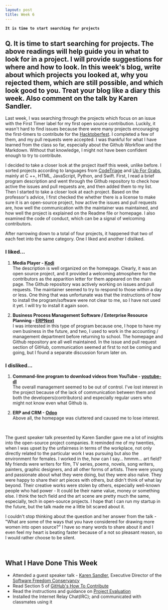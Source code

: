 ```yaml
---
layout: post
title: Week 6
---
```


**`It is time to start searching for projects`**

## Q. It is time to start searching for projects. The above readings will help guide you in what to look for in a project. I will provide suggestions for where and how to look. In this week's blog, write about which projects you looked at, why you rejected them, which are still possible, and which look good to you. Treat your blog like a diary this week. Also comment on the talk by Karen Sandler.

Last week, I was searching through the projects which focus on an issue with the First Timer label for my first open source contribution. Luckily, it wasn't hard to find issues because there were many projects encouraging the first-timers to contribute for the [Hacktoberfest](https://hacktoberfest.digitalocean.com/). I completed a few of them, and my pull requests were accepted. I was thankful for what I have learned from the class so far, especially about the Github Workflow and the Markdown. Without that knowledge, I might not have been confident enough to try to contribute.

I decided to take a closer look at the project itself this week, unlike before. I sorted projects according to languages from [CodeTriage](https://www.codetriage.com/) and [Up For Grabs](https://up-for-grabs.net/#/), mainly at C ++, HTML, JavaScript, Python, and Swift. First, I read a brief program description and went through the Github repository to check how active the issues and pull requests are, and then added them to my list. Then I started to take a closer look at each project. Based on the professor's advice, I first checked the whether there is a license to make sure it is an open-source project, how active the issues and pull requests are, how well the communication with the maintainer was maintained, and how well the project is explained on the Readme file or homepage.  I also examined the code of conduct, which can be a signal of welcoming contributors.

After narrowing down to a total of four projects, it happened that two of each feet into the same category. One I liked and another I disliked.


### I liked...
1. **Media Player - [Kodi](https://kodi.tv/)**  
The description is well organized on the homepage. Clearly, it was an open source project, and it provided a welcoming atmosphere for the contributors as the apparition letter for them appeared on the main page. The Github repository was actively working on issues and pull requests. The maintainer seemed to try to respond to those within a day or less. One thing that was unfortunate was that the instructions of how to install the program/software were not clear to me, so I have not used it yet. I will try to install it again soon.  
  
  
2. **Business Process Management Software / Enterprise Resource Planning - [ERPNext](https://erpnext.com/)**  
I was interested in this type of program because one, I hope to have my own business in the future, and two, I used to work in the accounting / management department before returning to school. The homepage and Github repository are all well maintained. In the issue and pull request section of GitHub, communication seemed at first to not be coming and going, but I found a separate discussion forum later on.  
  
  
  
### I disliked...  
1. **Command-line program to download videos from YouTube - [youtube-dl](https://ytdl-org.github.io/youtube-dl/index.html)**  
The overall management seemed to be out of control. I've lost interest in the project because of the lack of communication between them and both the developers(contributors) and especially regular users who might not know even what Github is.
  
  
2. **ERP and CRM - [Odoo](https://www.odoo.com/)**  
Above all, the homepage was cluttered and caused me to lose interest.  

&nbsp;
&nbsp;

The guest speaker talk presented by Karen Sandler gave me a lot of insights into the open-source project companies. It reminded me of my twenties, when I was upset by the unfairness in terms of the workplace, not only directly related to the particular work I was pursuing but also the environment for females. I worked in the, how can I say… hmmm… art field? My friends were writers for film, TV series, poems, novels, song writers, painters, graphic designers, and all other forms of artists. There were young and passionate about what they were doing, but they were also naïve. They were happy to share their art pieces with others, but didn't think of what lay beyond. Their creative works were stolen by others, especially well-known people who had power - It could be their name value, money or something else. I think the tech field and the art scene are pretty much the same, especially, tech in open-source projects. I hope that I can run my startup in the future, but the talk made me a little bit scared about it. 
  
I couldn't stop thinking about the question and her answer from the talk - "What are some of the ways that you have considered for drawing more women into open source?" I have so many words to share about it and I even feel my heart is beating faster because of a not so pleasant reason, so I would rather choose to be silent.  
 
&nbsp;
&nbsp;
&nbsp;

## What I Have Done This Week
- Attended a guest speaker talk - [Karen Sandler](https://en.wikipedia.org/wiki/Karen_Sandler), Executive Director of the [Software Freedom Conservancy](https://sfconservancy.org/)  
- Read Section 5 of [GitHub's How To Contribute](https://opensource.guide/how-to-contribute/#how-to-submit-a-contribution)  
- Read the instructions and guidance on [Project Evaluation](http://www.compsci.hunter.cuny.edu/~sweiss/course_materials/csci395.86/activities_f19/project_evaluation_activity.pdf)   
- Installed the Internet Relay Chat(IRC); [](https://www.macobserver.com/tips/quick-tip/mac-irc-clients/) and communicated with classmates using it  
